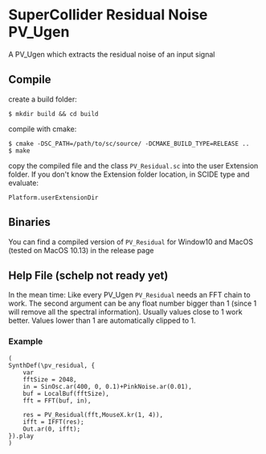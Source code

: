 # SuperCollider Residual Noise PV_Ugen

A PV_Ugen which extracts the residual noise of an input signal

## Compile

create a build folder:
```shell
$ mkdir build && cd build
```
compile with cmake:
```shell
$ cmake -DSC_PATH=/path/to/sc/source/ -DCMAKE_BUILD_TYPE=RELEASE ..
$ make
```
copy the compiled file and the class `PV_Residual.sc` into the user Extension folder.
If you don't know the Extension folder location, in SCIDE type and evaluate:

```
Platform.userExtensionDir
```
## Binaries
You can find a compiled version of ```PV_Residual``` for Window10 and MacOS (tested on MacOS 10.13) in the release page

## Help File (schelp not ready yet)
In the mean time:
Like every PV_Ugen `PV_Residual` needs an FFT chain to work. The second argument can be any float number bigger than 1
(since 1 will remove all the spectral information). Usually values close to 1 work better. Values lower than 1 are automatically clipped to 1.

### Example
```
(
SynthDef(\pv_residual, {
	var
	fftSize = 2048,
	in = SinOsc.ar(400, 0, 0.1)+PinkNoise.ar(0.01),
	buf = LocalBuf(fftSize),
	fft = FFT(buf, in),

	res = PV_Residual(fft,MouseX.kr(1, 4)),
	ifft = IFFT(res);
	Out.ar(0, ifft);
}).play
)
```
